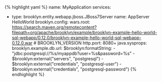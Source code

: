 {% highlight yaml %}
name: MyApplication
services:
- type: brooklyn.entity.webapp.jboss.JBoss7Server
  name: AppServer HelloWorld
  brooklyn.config:
    wars.root: https://search.maven.org/remotecontent?filepath=org/apache/brooklyn/example/brooklyn-example-hello-world-sql-webapp/0.12.0/brooklyn-example-hello-world-sql-webapp-0.12.0.war # BROOKLYN_VERSION
    http.port: 8080+
    java.sysprops:
      brooklyn.example.db.url: 
        $brooklyn:formatString:
          - "jdbc:postgresql://%s/myappdb?user=%s&password=%s"
          - $brooklyn:external("servers", "postgresql")
          - $brooklyn:external("credentials", "postgresql-user")
          - $brooklyn:external("credentials", "postgresql-password")
{% endhighlight %}
